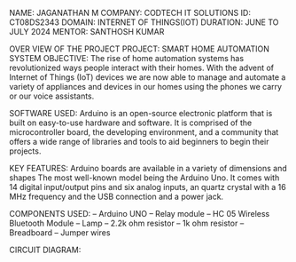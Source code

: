 NAME: JAGANATHAN M
COMPANY: CODTECH IT SOLUTIONS
ID: CT08DS2343
DOMAIN: INTERNET OF THINGS(IOT)
DURATION: JUNE TO JULY 2024
MENTOR: SANTHOSH KUMAR

OVER VIEW OF THE PROJECT
PROJECT: SMART HOME AUTOMATION SYSTEM
OBJECTIVE:
The rise of home automation systems has revolutionized ways people interact with their homes. 
With the advent of Internet of Things (IoT) devices we are now able to manage and automate a variety of appliances and devices in our homes using the phones we carry or our voice assistants.

SOFTWARE USED:
Arduino is an open-source electronic platform that is built on easy-to-use hardware and software. 
It is comprised of the microcontroller board, the developing environment, and a community that offers a wide range of libraries and tools to aid beginners to begin their projects.

KEY FEATURES:
Arduino boards are available in a variety of dimensions and shapes The most well-known model being the Arduino Uno. 
It comes with 14 digital input/output pins and six analog inputs, an quartz crystal with a 16 MHz frequency and the USB connection and a power jack.

COMPONENTS USED:
– Arduino UNO
– Relay module
– HC 05 Wireless Bluetooth Module
– Lamp
– 2.2k ohm resistor
– 1k ohm resistor
– Breadboard
– Jumper wires

CIRCUIT DIAGRAM:

